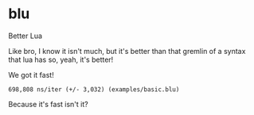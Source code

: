 # blu
 Better Lua
 
Like bro, I know it isn't much, but it's better than that gremlin of a syntax that lua has so, yeah, it's better!

We got it fast!

    698,808 ns/iter (+/- 3,032) (examples/basic.blu)

Because it's fast isn't it?
